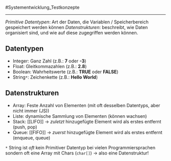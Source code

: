 #Systementwicklung_Testkonzepte
***
*Primitive Datentypen*: Art der Daten, die Variablen / Speicherbereich gespeichert werden können
*Datenstrukturen*: beschreibt, wie Daten organisiert sind, und wie auf diese zugegriffen werden können.

## Datentypen
- Integer: Ganz Zahl (z.B.: **7** oder **-3**)
- Float: Gleitkommazahlen (z.B.: **2.8**)
- Boolean: Wahrheitswerte (z.B.: **TRUE** oder **FALSE**)
- String`*`: Zeichenkette (z.B.: **Hello World**)

## Datenstrukturen
- Array: Feste Anzahl von Elementen (mit oft desselben Datentyps, aber nicht immer (JS))
- Liste: dynamische Sammlung von Elementen (können wachsen)
- Stack: [[LIFO]] -> *zuletzt* hinzugefügte Element wird als erstes entfernt (push, pop)
- Queue: [[FIFO]] -> *zuerst* hinzugefügte Element wird als erstes entfernt (enqueue, queue)


`*` String ist *oft* kein Primitiver Datentyp bei vielen Programmiersprachen sondern oft eine Array mit Chars (`char[]`)
→ also eine Datenstruktur!